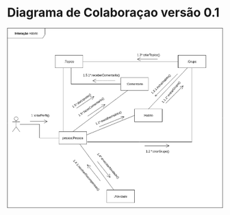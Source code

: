 # Diagrama de Colaboraçao versão 0.1

![concepcao](../assets/img/diagrama-colaboracao/diagrama_colaboracao.png)
